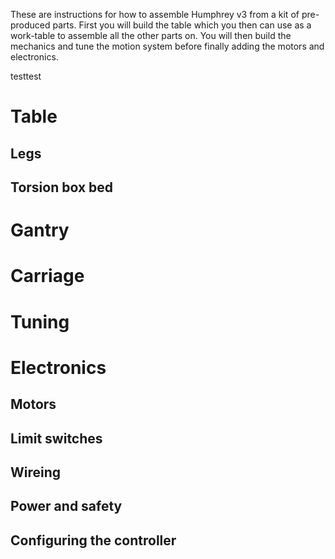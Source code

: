 
These are instructions for how to assemble Humphrey v3 from a kit of pre-produced parts. First you will build the table which you then can use as a work-table to assemble all the other parts on. You will then build the mechanics and tune the motion system before finally adding the motors and electronics.

testtest

# Table
## Legs
## Torsion box bed

# Gantry

# Carriage

# Tuning

# Electronics
## Motors
## Limit switches 
## Wireing 
## Power and safety
## Configuring the controller


<!--stackedit_data:
eyJoaXN0b3J5IjpbMTMyMTU2NDQ5Nl19
-->